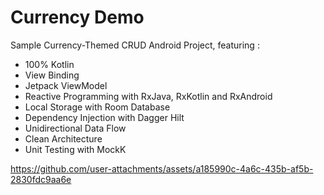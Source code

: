 # Currency Demo

Sample Currency-Themed CRUD Android Project, featuring :
- 100% Kotlin
- View Binding
- Jetpack ViewModel
- Reactive Programming with RxJava, RxKotlin and RxAndroid
- Local Storage with Room Database
- Dependency Injection with Dagger Hilt
- Unidirectional Data Flow
- Clean Architecture
- Unit Testing with MockK

https://github.com/user-attachments/assets/a185990c-4a6c-435b-af5b-2830fdc9aa6e

